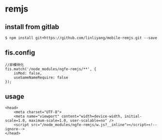 # remjs

    
## install from gitlab

    $ npm install git+https://github.com/linliyang/mobile-remjs.git --save
        

## fis.config

    //非模块化
    fis.match('/node_modules/ngfe-remjs/**', {
        isMod: false,
        useSameNameRequire: false
    });
    
## usage

    <head>
        <meta charset="UTF-8">
        <meta name="viewport" content="width=device-width, initial-scale=1.0, maximum-scale=1.0, user-scalable=no" />
        <script src="/node_modules/ngfe-remjs/w.js?__inline"></script><!--ignore-->
    </head>